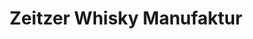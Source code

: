 ---
title: "Zeitzer Whisky Manufaktur"
url: /naumburg-saale/zeitzer-whisky-manufaktur/
shop: Spirituosen
---